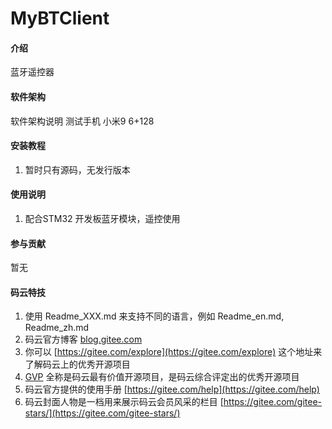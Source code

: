 # MyBTClient

#### 介绍
蓝牙遥控器

#### 软件架构
软件架构说明
测试手机 小米9 6+128


#### 安装教程

1. 暂时只有源码，无发行版本

#### 使用说明

1.  配合STM32 开发板蓝牙模块，遥控使用


#### 参与贡献

暂无


#### 码云特技

1.  使用 Readme\_XXX.md 来支持不同的语言，例如 Readme\_en.md, Readme\_zh.md
2.  码云官方博客 [blog.gitee.com](https://blog.gitee.com)
3.  你可以 [https://gitee.com/explore](https://gitee.com/explore) 这个地址来了解码云上的优秀开源项目
4.  [GVP](https://gitee.com/gvp) 全称是码云最有价值开源项目，是码云综合评定出的优秀开源项目
5.  码云官方提供的使用手册 [https://gitee.com/help](https://gitee.com/help)
6.  码云封面人物是一档用来展示码云会员风采的栏目 [https://gitee.com/gitee-stars/](https://gitee.com/gitee-stars/)
